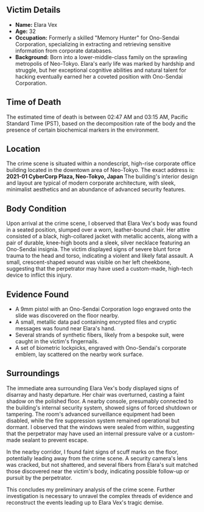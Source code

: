 ## Victim Details
- **Name:** Elara Vex
- **Age:** 32
- **Occupation:** Formerly a skilled "Memory Hunter" for Ono-Sendai Corporation, specializing in extracting and retrieving sensitive information from corporate databases.
- **Background:** Born into a lower-middle-class family on the sprawling metropolis of Neo-Tokyo. Elara's early life was marked by hardship and struggle, but her exceptional cognitive abilities and natural talent for hacking eventually earned her a coveted position with Ono-Sendai Corporation.

## Time of Death
The estimated time of death is between 02:47 AM and 03:15 AM, Pacific Standard Time (PST), based on the decomposition rate of the body and the presence of certain biochemical markers in the environment.

## Location
The crime scene is situated within a nondescript, high-rise corporate office building located in the downtown area of Neo-Tokyo. The exact address is:
**2021-01 CyberCorp Plaza, Neo-Tokyo, Japan**
The building's interior design and layout are typical of modern corporate architecture, with sleek, minimalist aesthetics and an abundance of advanced security features.

## Body Condition
Upon arrival at the crime scene, I observed that Elara Vex's body was found in a seated position, slumped over a worn, leather-bound chair. Her attire consisted of a black, high-collared jacket with metallic accents, along with a pair of durable, knee-high boots and a sleek, silver necklace featuring an Ono-Sendai insignia. The victim displayed signs of severe blunt force trauma to the head and torso, indicating a violent and likely fatal assault. A small, crescent-shaped wound was visible on her left cheekbone, suggesting that the perpetrator may have used a custom-made, high-tech device to inflict this injury.

## Evidence Found
- A 9mm pistol with an Ono-Sendai Corporation logo engraved onto the slide was discovered on the floor nearby.
- A small, metallic data pad containing encrypted files and cryptic messages was found near Elara's hand.
- Several strands of synthetic fibers, likely from a bespoke suit, were caught in the victim's fingernails.
- A set of biometric lockpicks, engraved with Ono-Sendai's corporate emblem, lay scattered on the nearby work surface.

## Surroundings
The immediate area surrounding Elara Vex's body displayed signs of disarray and hasty departure. Her chair was overturned, casting a faint shadow on the polished floor. A nearby console, presumably connected to the building's internal security system, showed signs of forced shutdown or tampering. The room's advanced surveillance equipment had been disabled, while the fire suppression system remained operational but dormant. I observed that the windows were sealed from within, suggesting that the perpetrator may have used an internal pressure valve or a custom-made sealant to prevent escape.

In the nearby corridor, I found faint signs of scuff marks on the floor, potentially leading away from the crime scene. A security camera's lens was cracked, but not shattered, and several fibers from Elara's suit matched those discovered near the victim's body, indicating possible follow-up or pursuit by the perpetrator.

This concludes my preliminary analysis of the crime scene. Further investigation is necessary to unravel the complex threads of evidence and reconstruct the events leading up to Elara Vex's tragic demise.